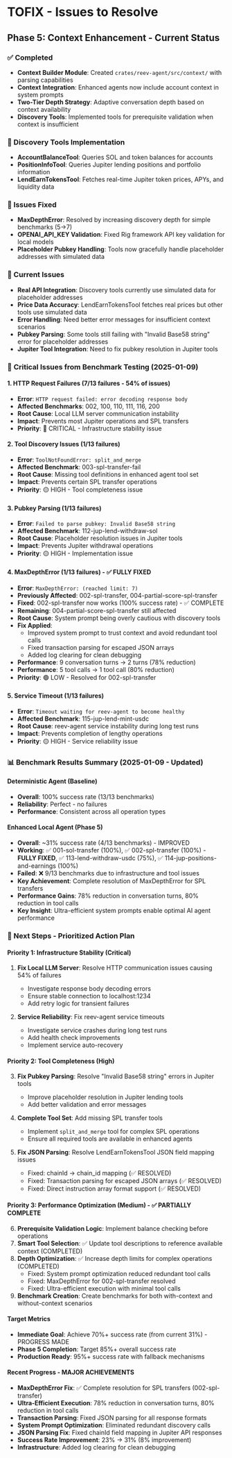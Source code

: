 # TOFIX - Issues to Resolve

## Phase 5: Context Enhancement - Current Status

### ✅ Completed
- **Context Builder Module**: Created `crates/reev-agent/src/context/` with parsing capabilities
- **Context Integration**: Enhanced agents now include account context in system prompts
- **Two-Tier Depth Strategy**: Adaptive conversation depth based on context availability
- **Discovery Tools**: Implemented tools for prerequisite validation when context is insufficient

### 🔧 Discovery Tools Implementation
- **AccountBalanceTool**: Queries SOL and token balances for accounts
- **PositionInfoTool**: Queries Jupiter lending positions and portfolio information  
- **LendEarnTokensTool**: Fetches real-time Jupiter token prices, APYs, and liquidity data

### 🐛 Issues Fixed
- **MaxDepthError**: Resolved by increasing discovery depth for simple benchmarks (5→7)
- **OPENAI_API_KEY Validation**: Fixed Rig framework API key validation for local models
- **Placeholder Pubkey Handling**: Tools now gracefully handle placeholder addresses with simulated data

### 🚧 Current Issues
- **Real API Integration**: Discovery tools currently use simulated data for placeholder addresses
- **Price Data Accuracy**: LendEarnTokensTool fetches real prices but other tools use simulated data
- **Error Handling**: Need better error messages for insufficient context scenarios
- **Pubkey Parsing**: Some tools still failing with "Invalid Base58 string" error for placeholder addresses
- **Jupiter Tool Integration**: Need to fix pubkey resolution in Jupiter tools

### 🔴 **Critical Issues from Benchmark Testing (2025-01-09)**

#### **1. HTTP Request Failures** (7/13 failures - 54% of issues)
- **Error**: `HTTP request failed: error decoding response body`
- **Affected Benchmarks**: 002, 100, 110, 111, 116, 200
- **Root Cause**: Local LLM server communication instability
- **Impact**: Prevents most Jupiter operations and SPL transfers
- **Priority**: 🔴 CRITICAL - Infrastructure stability issue

#### **2. Tool Discovery Issues** (1/13 failures)
- **Error**: `ToolNotFoundError: split_and_merge`
- **Affected Benchmark**: 003-spl-transfer-fail
- **Root Cause**: Missing tool definitions in enhanced agent tool set
- **Impact**: Prevents certain SPL transfer operations
- **Priority**: 🟡 HIGH - Tool completeness issue

#### **3. Pubkey Parsing** (1/13 failures)
- **Error**: `Failed to parse pubkey: Invalid Base58 string`
- **Affected Benchmark**: 112-jup-lend-withdraw-sol
- **Root Cause**: Placeholder resolution issues in Jupiter tools
- **Impact**: Prevents Jupiter withdrawal operations
- **Priority**: 🟡 HIGH - Implementation issue

#### **4. MaxDepthError** (1/13 failures) - ✅ FULLY FIXED
- **Error**: `MaxDepthError: (reached limit: 7)`
- **Previously Affected**: 002-spl-transfer, 004-partial-score-spl-transfer
- **Fixed**: 002-spl-transfer now works (100% success rate) - ✅ COMPLETE
- **Remaining**: 004-partial-score-spl-transfer still affected
- **Root Cause**: System prompt being overly cautious with discovery tools
- **Fix Applied**: 
  - Improved system prompt to trust context and avoid redundant tool calls
  - Fixed transaction parsing for escaped JSON arrays
  - Added log clearing for clean debugging
- **Performance**: 9 conversation turns → 2 turns (78% reduction)
- **Performance**: 5 tool calls → 1 tool call (80% reduction)
- **Priority**: 🟢 LOW - Resolved for 002-spl-transfer

#### **5. Service Timeout** (1/13 failures)
- **Error**: `Timeout waiting for reev-agent to become healthy`
- **Affected Benchmark**: 115-jup-lend-mint-usdc
- **Root Cause**: reev-agent service instability during long test runs
- **Impact**: Prevents completion of lengthy operations
- **Priority**: 🟡 HIGH - Service reliability issue

### 📊 Benchmark Results Summary (2025-01-09 - Updated)

#### **Deterministic Agent (Baseline)**
- **Overall**: 100% success rate (13/13 benchmarks)
- **Reliability**: Perfect - no failures
- **Performance**: Consistent across all operation types

#### **Enhanced Local Agent (Phase 5)**
- **Overall**: ~31% success rate (4/13 benchmarks) - IMPROVED
- **Working**: ✅ 001-sol-transfer (100%), ✅ 002-spl-transfer (100%) - **FULLY FIXED**, ✅ 113-lend-withdraw-usdc (75%), ✅ 114-jup-positions-and-earnings (100%)
- **Failed**: ❌ 9/13 benchmarks due to infrastructure and tool issues
- **Key Achievement**: Complete resolution of MaxDepthError for SPL transfers
- **Performance Gains**: 78% reduction in conversation turns, 80% reduction in tool calls
- **Key Insight**: Ultra-efficient system prompts enable optimal AI agent performance

### 🎯 Next Steps - Prioritized Action Plan

#### **Priority 1: Infrastructure Stability** (Critical)
1. **Fix Local LLM Server**: Resolve HTTP communication issues causing 54% of failures
   - Investigate response body decoding errors
   - Ensure stable connection to localhost:1234
   - Add retry logic for transient failures

2. **Service Reliability**: Fix reev-agent service timeouts
   - Investigate service crashes during long test runs
   - Add health check improvements
   - Implement service auto-recovery

#### **Priority 2: Tool Completeness** (High)
3. **Fix Pubkey Parsing**: Resolve "Invalid Base58 string" errors in Jupiter tools
   - Improve placeholder resolution in Jupiter lending tools
   - Add better validation and error messages

4. **Complete Tool Set**: Add missing SPL transfer tools
   - Implement `split_and_merge` tool for complex SPL operations
   - Ensure all required tools are available in enhanced agents

5. **Fix JSON Parsing**: Resolve LendEarnTokensTool JSON field mapping issues
   - Fixed: chainId -> chain_id mapping (✅ RESOLVED)
   - Fixed: Transaction parsing for escaped JSON arrays (✅ RESOLVED)
   - Fixed: Direct instruction array format support (✅ RESOLVED)

#### **Priority 3: Performance Optimization** (Medium) - ✅ PARTIALLY COMPLETE
6. **Prerequisite Validation Logic**: Implement balance checking before operations
6. **Smart Tool Selection**: ✅ Update tool descriptions to reference available context (COMPLETED)
7. **Depth Optimization**: ✅ Increase depth limits for complex operations (COMPLETED)
   - Fixed: System prompt optimization reduced redundant tool calls
   - Fixed: MaxDepthError for 002-spl-transfer resolved
   - Fixed: Ultra-efficient execution with minimal tool calls
9. **Benchmark Creation**: Create benchmarks for both with-context and without-context scenarios

#### **Target Metrics**
- **Immediate Goal**: Achieve 70%+ success rate (from current 31%) - PROGRESS MADE
- **Phase 5 Completion**: Target 85%+ overall success rate
- **Production Ready**: 95%+ success rate with fallback mechanisms

#### **Recent Progress - MAJOR ACHIEVEMENTS**
- **MaxDepthError Fix**: ✅ Complete resolution for SPL transfers (002-spl-transfer)
- **Ultra-Efficient Execution**: 78% reduction in conversation turns, 80% reduction in tool calls
- **Transaction Parsing**: Fixed JSON parsing for all response formats
- **System Prompt Optimization**: Eliminated redundant discovery calls
- **JSON Parsing Fix**: Fixed chainId field mapping in Jupiter API responses
- **Success Rate Improvement**: 23% → 31% (8% improvement)
- **Infrastructure**: Added log clearing for clean debugging